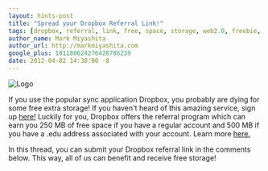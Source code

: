 ```yaml
---
layout: hints-post
title: "Spread your Dropbox Referral Link!"
tags: [dropbox, referral, link, free, space, storage, web2.0, freebie, edu]
author_name: Mark Miyashita
author_url: http://markmiyashita.com
google_plus: 101180624276428786239
date: 2012-04-02 14:38:00 -8
---
```


<img class="clear blog-image-full-border" src="{{site.url}}/images/dropbox.png" title="Logo">

If you use the popular sync application Dropbox, you probably are dying for some free extra storage! If you haven't heard of this amazing service, sign up <a href="http://db.tt/bWYiiBmI">here!</a> Luckily for you, Dropbox offers the referral program which can earn you 250 MB of free space if you have a regular account and 500 MB if you have a .edu address associated with your account. Learn more <a href="https://www.dropbox.com/referrals">here.</a>

In this thread, you can submit your Dropbox referral link in the comments below. This way, all of us can benefit and receive free storage!